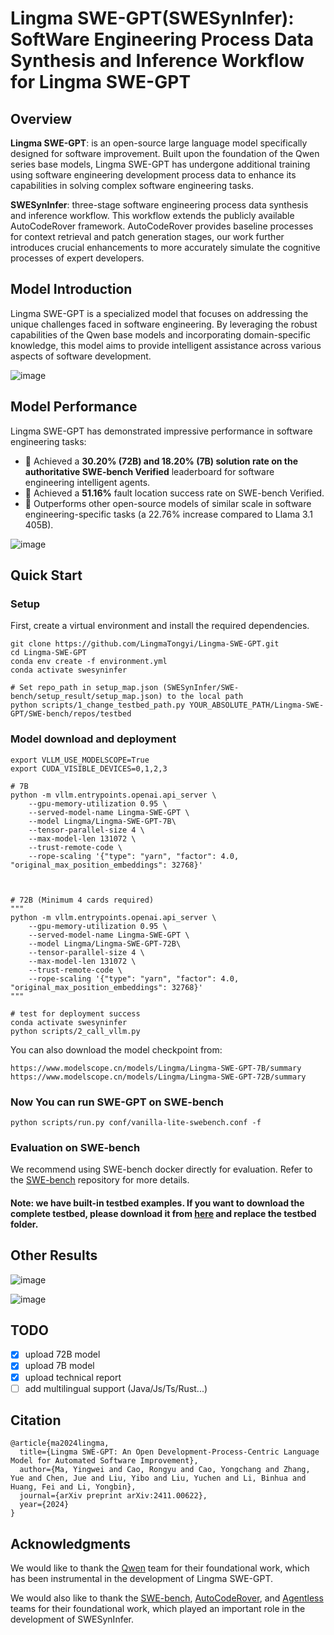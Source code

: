 # Lingma SWE-GPT(SWESynInfer): SoftWare Engineering Process Data Synthesis and Inference Workflow for Lingma SWE-GPT

## Overview


**Lingma SWE-GPT**:  is an open-source large language model specifically designed for software improvement. Built upon the foundation of the Qwen series base models, Lingma SWE-GPT has undergone additional training using software engineering development process data to enhance its capabilities in solving complex software engineering tasks.



**SWESynInfer**: three-stage software engineering process data synthesis and inference workflow. This workflow extends the publicly available AutoCodeRover framework. AutoCodeRover provides baseline processes for context retrieval and patch generation stages, our work further introduces crucial enhancements to more accurately simulate the cognitive processes of expert developers.


## Model Introduction

Lingma SWE-GPT is a specialized model that focuses on addressing the unique challenges faced in software engineering. By leveraging the robust capabilities of the Qwen base models and incorporating domain-specific knowledge, this model aims to provide intelligent assistance across various aspects of software development.

![image](https://github.com/user-attachments/assets/c2b0b1d6-0cc9-42f1-abc3-ed51e52b457c)


## Model Performance

Lingma SWE-GPT has demonstrated impressive performance in software engineering tasks:

- 🌟 Achieved a **30.20% (72B) and 18.20% (7B) solution rate on the authoritative SWE-bench Verified** leaderboard for software engineering intelligent agents.
- 🌟 Achieved a **51.16%** fault location success rate on SWE-bench Verified.
- 👑 Outperforms other open-source models of similar scale in software engineering-specific tasks (a
22.76% increase compared to Llama 3.1 405B).

![image](https://github.com/user-attachments/assets/e250d89d-8962-4f5b-9cef-00dd34d99532)



## Quick Start
### Setup
First, create a virtual environment and install the required dependencies.
```
git clone https://github.com/LingmaTongyi/Lingma-SWE-GPT.git
cd Lingma-SWE-GPT
conda env create -f environment.yml
conda activate swesyninfer

# Set repo_path in setup_map.json (SWESynInfer/SWE-bench/setup_result/setup_map.json) to the local path
python scripts/1_change_testbed_path.py YOUR_ABSOLUTE_PATH/Lingma-SWE-GPT/SWE-bench/repos/testbed
```
### Model download and deployment
```
export VLLM_USE_MODELSCOPE=True
export CUDA_VISIBLE_DEVICES=0,1,2,3

# 7B
python -m vllm.entrypoints.openai.api_server \
    --gpu-memory-utilization 0.95 \
    --served-model-name Lingma-SWE-GPT \
    --model Lingma/Lingma-SWE-GPT-7B\
    --tensor-parallel-size 4 \
    --max-model-len 131072 \
    --trust-remote-code \
    --rope-scaling '{"type": "yarn", "factor": 4.0, "original_max_position_embeddings": 32768}'



# 72B (Minimum 4 cards required)
"""
python -m vllm.entrypoints.openai.api_server \
    --gpu-memory-utilization 0.95 \
    --served-model-name Lingma-SWE-GPT \
    --model Lingma/Lingma-SWE-GPT-72B\
    --tensor-parallel-size 4 \
    --max-model-len 131072 \
    --trust-remote-code \
    --rope-scaling '{"type": "yarn", "factor": 4.0, "original_max_position_embeddings": 32768}'
"""

# test for deployment success
conda activate swesyninfer
python scripts/2_call_vllm.py
```
You can also download the model checkpoint from:
```
https://www.modelscope.cn/models/Lingma/Lingma-SWE-GPT-7B/summary
https://www.modelscope.cn/models/Lingma/Lingma-SWE-GPT-72B/summary
```

### Now You can run SWE-GPT on SWE-bench
```
python scripts/run.py conf/vanilla-lite-swebench.conf -f
```
### Evaluation on SWE-bench
We recommend using SWE-bench docker directly for evaluation.
Refer to the [SWE-bench](https://github.com/princeton-nlp/SWE-bench) repository for more details.

#### Note: we have built-in testbed examples. If you want to download the complete testbed, please download it from [here](https://modelscope.cn/datasets/Lingma/testbed/summary) and replace the testbed folder.

## Other Results

![image](https://github.com/user-attachments/assets/994b7de4-3dc7-4136-a81c-1315651ad646)

![image](https://github.com/user-attachments/assets/40bc0846-2e59-4a64-ae7d-f6eda20db69b)



## TODO
- [x] upload 72B model
- [x] upload 7B model
- [x] upload technical report
- [ ] add multilingual support (Java/Js/Ts/Rust...)

## Citation
```
@article{ma2024lingma,
  title={Lingma SWE-GPT: An Open Development-Process-Centric Language Model for Automated Software Improvement},
  author={Ma, Yingwei and Cao, Rongyu and Cao, Yongchang and Zhang, Yue and Chen, Jue and Liu, Yibo and Liu, Yuchen and Li, Binhua and Huang, Fei and Li, Yongbin},
  journal={arXiv preprint arXiv:2411.00622},
  year={2024}
}
```

## Acknowledgments

We would like to thank the [Qwen](https://github.com/QwenLM/Qwen2.5) team for their foundational work, which has been instrumental in the development of Lingma SWE-GPT.

We would also like to thank the [SWE-bench](https://github.com/princeton-nlp/SWE-bench), [AutoCodeRover](https://github.com/nus-apr/auto-code-rover), and [Agentless](https://github.com/OpenAutoCoder/Agentless) teams for their foundational work, which played an important role in the development of SWESynInfer.


